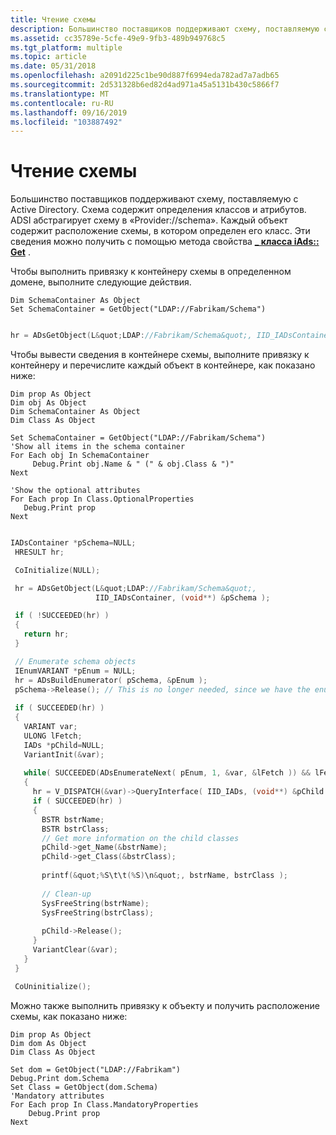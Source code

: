 ```yaml
---
title: Чтение схемы
description: Большинство поставщиков поддерживают схему, поставляемую с Active Directory.
ms.assetid: cc35789e-5cfe-49e9-9fb3-489b949768c5
ms.tgt_platform: multiple
ms.topic: article
ms.date: 05/31/2018
ms.openlocfilehash: a2091d225c1be90d887f6994eda782ad7a7adb65
ms.sourcegitcommit: 2d531328b6ed82d4ad971a45a5131b430c5866f7
ms.translationtype: MT
ms.contentlocale: ru-RU
ms.lasthandoff: 09/16/2019
ms.locfileid: "103887492"
---
```

# <a name="reading-the-schema"></a>Чтение схемы

Большинство поставщиков поддерживают схему, поставляемую с Active Directory. Схема содержит определения классов и атрибутов. ADSI абстрагирует схему в «Provider://schema». Каждый объект содержит расположение схемы, в котором определен его класс. Эти сведения можно получить с помощью метода свойства [**\_ класса iAds:: Get**](iads-property-methods.md) .

Чтобы выполнить привязку к контейнеру схемы в определенном домене, выполните следующие действия.


```VB
Dim SchemaContainer As Object
Set SchemaContainer = GetObject("LDAP://Fabrikam/Schema")
```


```C++

hr = ADsGetObject(L&quot;LDAP://Fabrikam/Schema&quot;, IID_IADsContainer, (void**) &pSchema );
```





Чтобы вывести сведения в контейнере схемы, выполните привязку к контейнеру и перечислите каждый объект в контейнере, как показано ниже:


```VB
Dim prop As Object
Dim obj As Object
Dim SchemaContainer As Object
Dim Class As Object

Set SchemaContainer = GetObject("LDAP://Fabrikam/Schema")
'Show all items in the schema container
For Each obj In SchemaContainer
     Debug.Print obj.Name & " (" & obj.Class & ")"
Next

'Show the optional attributes
For Each prop In Class.OptionalProperties
   Debug.Print prop
Next
```


```C++

IADsContainer *pSchema=NULL;
 HRESULT hr;

 CoInitialize(NULL);

 hr = ADsGetObject(L&quot;LDAP://Fabrikam/Schema&quot;, 
                   IID_IADsContainer, (void**) &pSchema );

 if ( !SUCCEEDED(hr) )
 {
   return hr;
 }

 // Enumerate schema objects
 IEnumVARIANT *pEnum = NULL;
 hr = ADsBuildEnumerator( pSchema, &pEnum );
 pSchema->Release(); // This is no longer needed, since we have the enumerator already.
    
 if ( SUCCEEDED(hr) )
 {
   VARIANT var;
   ULONG lFetch;
   IADs *pChild=NULL;
   VariantInit(&var);
        
   while( SUCCEEDED(ADsEnumerateNext( pEnum, 1, &var, &lFetch )) && lFetch == 1 )
   {
     hr = V_DISPATCH(&var)->QueryInterface( IID_IADs, (void**) &pChild );
     if ( SUCCEEDED(hr) )
     {
       BSTR bstrName;
       BSTR bstrClass;
       // Get more information on the child classes
       pChild->get_Name(&bstrName);
       pChild->get_Class(&bstrClass);
                
       printf(&quot;%S\t\t(%S)\n&quot;, bstrName, bstrClass );
                
       // Clean-up
       SysFreeString(bstrName);
       SysFreeString(bstrClass);
                
       pChild->Release();
     }
     VariantClear(&var);
   }
 }

 CoUninitialize();
```





Можно также выполнить привязку к объекту и получить расположение схемы, как показано ниже:


```VB
Dim prop As Object
Dim dom As Object
Dim Class As Object

Set dom = GetObject("LDAP://Fabrikam")
Debug.Print dom.Schema
Set Class = GetObject(dom.Schema)
'Mandatory attributes
For Each prop In Class.MandatoryProperties
    Debug.Print prop
Next
```



 

 




